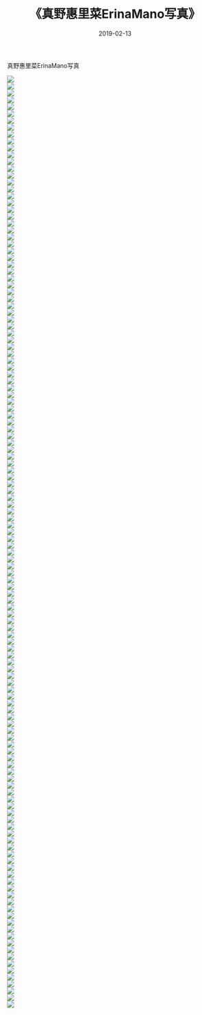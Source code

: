 ﻿---
layout: post
title:  《真野惠里菜ErinaMano写真》
date:   2019-02-13
img: http://img.660000.xyz/Sharelink/性感/2019/真野惠里菜ErinaMano写真/000.jpg
categories: [美女, 清纯, 唯美]
---

真野惠里菜ErinaMano写真

  ![](http://img.660000.xyz/Sharelink/性感/2019/真野惠里菜ErinaMano写真/001.jpg) <br> ![](http://img.660000.xyz/Sharelink/性感/2019/真野惠里菜ErinaMano写真/002.jpg) <br> ![](http://img.660000.xyz/Sharelink/性感/2019/真野惠里菜ErinaMano写真/003.jpg) <br> ![](http://img.660000.xyz/Sharelink/性感/2019/真野惠里菜ErinaMano写真/004.jpg) <br> ![](http://img.660000.xyz/Sharelink/性感/2019/真野惠里菜ErinaMano写真/005.jpg) <br> ![](http://img.660000.xyz/Sharelink/性感/2019/真野惠里菜ErinaMano写真/006.jpg) <br> ![](http://img.660000.xyz/Sharelink/性感/2019/真野惠里菜ErinaMano写真/007.jpg) <br> ![](http://img.660000.xyz/Sharelink/性感/2019/真野惠里菜ErinaMano写真/008.jpg) <br> ![](http://img.660000.xyz/Sharelink/性感/2019/真野惠里菜ErinaMano写真/009.jpg) <br> ![](http://img.660000.xyz/Sharelink/性感/2019/真野惠里菜ErinaMano写真/010.jpg) <br> ![](http://img.660000.xyz/Sharelink/性感/2019/真野惠里菜ErinaMano写真/011.jpg) <br> ![](http://img.660000.xyz/Sharelink/性感/2019/真野惠里菜ErinaMano写真/012.jpg) <br> ![](http://img.660000.xyz/Sharelink/性感/2019/真野惠里菜ErinaMano写真/013.jpg) <br> ![](http://img.660000.xyz/Sharelink/性感/2019/真野惠里菜ErinaMano写真/014.jpg) <br> ![](http://img.660000.xyz/Sharelink/性感/2019/真野惠里菜ErinaMano写真/015.jpg) <br> ![](http://img.660000.xyz/Sharelink/性感/2019/真野惠里菜ErinaMano写真/016.jpg) <br> ![](http://img.660000.xyz/Sharelink/性感/2019/真野惠里菜ErinaMano写真/017.jpg) <br> ![](http://img.660000.xyz/Sharelink/性感/2019/真野惠里菜ErinaMano写真/018.jpg) <br> ![](http://img.660000.xyz/Sharelink/性感/2019/真野惠里菜ErinaMano写真/019.jpg) <br> ![](http://img.660000.xyz/Sharelink/性感/2019/真野惠里菜ErinaMano写真/020.jpg) <br> ![](http://img.660000.xyz/Sharelink/性感/2019/真野惠里菜ErinaMano写真/021.jpg) <br> ![](http://img.660000.xyz/Sharelink/性感/2019/真野惠里菜ErinaMano写真/022.jpg) <br> ![](http://img.660000.xyz/Sharelink/性感/2019/真野惠里菜ErinaMano写真/023.jpg) <br> ![](http://img.660000.xyz/Sharelink/性感/2019/真野惠里菜ErinaMano写真/024.jpg) <br> ![](http://img.660000.xyz/Sharelink/性感/2019/真野惠里菜ErinaMano写真/025.jpg) <br> ![](http://img.660000.xyz/Sharelink/性感/2019/真野惠里菜ErinaMano写真/026.jpg) <br> ![](http://img.660000.xyz/Sharelink/性感/2019/真野惠里菜ErinaMano写真/027.jpg) <br> ![](http://img.660000.xyz/Sharelink/性感/2019/真野惠里菜ErinaMano写真/028.jpg) <br> ![](http://img.660000.xyz/Sharelink/性感/2019/真野惠里菜ErinaMano写真/029.jpg) <br> ![](http://img.660000.xyz/Sharelink/性感/2019/真野惠里菜ErinaMano写真/030.jpg) <br> ![](http://img.660000.xyz/Sharelink/性感/2019/真野惠里菜ErinaMano写真/031.jpg) <br> ![](http://img.660000.xyz/Sharelink/性感/2019/真野惠里菜ErinaMano写真/032.jpg) <br> ![](http://img.660000.xyz/Sharelink/性感/2019/真野惠里菜ErinaMano写真/033.jpg) <br> ![](http://img.660000.xyz/Sharelink/性感/2019/真野惠里菜ErinaMano写真/034.jpg) <br> ![](http://img.660000.xyz/Sharelink/性感/2019/真野惠里菜ErinaMano写真/035.jpg) <br> ![](http://img.660000.xyz/Sharelink/性感/2019/真野惠里菜ErinaMano写真/036.jpg) <br> ![](http://img.660000.xyz/Sharelink/性感/2019/真野惠里菜ErinaMano写真/037.jpg) <br> ![](http://img.660000.xyz/Sharelink/性感/2019/真野惠里菜ErinaMano写真/038.jpg) <br> ![](http://img.660000.xyz/Sharelink/性感/2019/真野惠里菜ErinaMano写真/039.jpg) <br> ![](http://img.660000.xyz/Sharelink/性感/2019/真野惠里菜ErinaMano写真/040.jpg) <br> ![](http://img.660000.xyz/Sharelink/性感/2019/真野惠里菜ErinaMano写真/041.jpg) <br> ![](http://img.660000.xyz/Sharelink/性感/2019/真野惠里菜ErinaMano写真/042.jpg) <br> ![](http://img.660000.xyz/Sharelink/性感/2019/真野惠里菜ErinaMano写真/043.jpg) <br> ![](http://img.660000.xyz/Sharelink/性感/2019/真野惠里菜ErinaMano写真/044.jpg) <br> ![](http://img.660000.xyz/Sharelink/性感/2019/真野惠里菜ErinaMano写真/045.jpg) <br> ![](http://img.660000.xyz/Sharelink/性感/2019/真野惠里菜ErinaMano写真/046.jpg) <br> ![](http://img.660000.xyz/Sharelink/性感/2019/真野惠里菜ErinaMano写真/047.jpg) <br> ![](http://img.660000.xyz/Sharelink/性感/2019/真野惠里菜ErinaMano写真/048.jpg) <br> ![](http://img.660000.xyz/Sharelink/性感/2019/真野惠里菜ErinaMano写真/049.jpg) <br> ![](http://img.660000.xyz/Sharelink/性感/2019/真野惠里菜ErinaMano写真/050.jpg) <br> ![](http://img.660000.xyz/Sharelink/性感/2019/真野惠里菜ErinaMano写真/051.jpg) <br> ![](http://img.660000.xyz/Sharelink/性感/2019/真野惠里菜ErinaMano写真/052.jpg) <br> ![](http://img.660000.xyz/Sharelink/性感/2019/真野惠里菜ErinaMano写真/053.jpg) <br> ![](http://img.660000.xyz/Sharelink/性感/2019/真野惠里菜ErinaMano写真/054.jpg) <br> ![](http://img.660000.xyz/Sharelink/性感/2019/真野惠里菜ErinaMano写真/055.jpg) <br> ![](http://img.660000.xyz/Sharelink/性感/2019/真野惠里菜ErinaMano写真/056.jpg) <br> ![](http://img.660000.xyz/Sharelink/性感/2019/真野惠里菜ErinaMano写真/057.jpg) <br> ![](http://img.660000.xyz/Sharelink/性感/2019/真野惠里菜ErinaMano写真/058.jpg) <br> ![](http://img.660000.xyz/Sharelink/性感/2019/真野惠里菜ErinaMano写真/059.jpg) <br> ![](http://img.660000.xyz/Sharelink/性感/2019/真野惠里菜ErinaMano写真/060.jpg) <br> ![](http://img.660000.xyz/Sharelink/性感/2019/真野惠里菜ErinaMano写真/061.jpg) <br> ![](http://img.660000.xyz/Sharelink/性感/2019/真野惠里菜ErinaMano写真/062.jpg) <br> ![](http://img.660000.xyz/Sharelink/性感/2019/真野惠里菜ErinaMano写真/063.jpg) <br> ![](http://img.660000.xyz/Sharelink/性感/2019/真野惠里菜ErinaMano写真/064.jpg) <br> ![](http://img.660000.xyz/Sharelink/性感/2019/真野惠里菜ErinaMano写真/065.jpg) <br> ![](http://img.660000.xyz/Sharelink/性感/2019/真野惠里菜ErinaMano写真/066.jpg) <br> ![](http://img.660000.xyz/Sharelink/性感/2019/真野惠里菜ErinaMano写真/067.jpg) <br> ![](http://img.660000.xyz/Sharelink/性感/2019/真野惠里菜ErinaMano写真/068.jpg) <br> ![](http://img.660000.xyz/Sharelink/性感/2019/真野惠里菜ErinaMano写真/069.jpg) <br> ![](http://img.660000.xyz/Sharelink/性感/2019/真野惠里菜ErinaMano写真/070.jpg) <br> ![](http://img.660000.xyz/Sharelink/性感/2019/真野惠里菜ErinaMano写真/071.jpg) <br> ![](http://img.660000.xyz/Sharelink/性感/2019/真野惠里菜ErinaMano写真/072.jpg) <br> ![](http://img.660000.xyz/Sharelink/性感/2019/真野惠里菜ErinaMano写真/073.jpg) <br> ![](http://img.660000.xyz/Sharelink/性感/2019/真野惠里菜ErinaMano写真/074.jpg) <br> ![](http://img.660000.xyz/Sharelink/性感/2019/真野惠里菜ErinaMano写真/075.jpg) <br> ![](http://img.660000.xyz/Sharelink/性感/2019/真野惠里菜ErinaMano写真/076.jpg) <br> ![](http://img.660000.xyz/Sharelink/性感/2019/真野惠里菜ErinaMano写真/077.jpg) <br> ![](http://img.660000.xyz/Sharelink/性感/2019/真野惠里菜ErinaMano写真/078.jpg) <br> ![](http://img.660000.xyz/Sharelink/性感/2019/真野惠里菜ErinaMano写真/079.jpg) <br> ![](http://img.660000.xyz/Sharelink/性感/2019/真野惠里菜ErinaMano写真/080.jpg) <br> ![](http://img.660000.xyz/Sharelink/性感/2019/真野惠里菜ErinaMano写真/081.jpg) <br> ![](http://img.660000.xyz/Sharelink/性感/2019/真野惠里菜ErinaMano写真/082.jpg) <br> ![](http://img.660000.xyz/Sharelink/性感/2019/真野惠里菜ErinaMano写真/083.jpg) <br> ![](http://img.660000.xyz/Sharelink/性感/2019/真野惠里菜ErinaMano写真/084.jpg) <br> ![](http://img.660000.xyz/Sharelink/性感/2019/真野惠里菜ErinaMano写真/085.jpg) <br> ![](http://img.660000.xyz/Sharelink/性感/2019/真野惠里菜ErinaMano写真/086.jpg) <br> ![](http://img.660000.xyz/Sharelink/性感/2019/真野惠里菜ErinaMano写真/087.jpg) <br> ![](http://img.660000.xyz/Sharelink/性感/2019/真野惠里菜ErinaMano写真/088.jpg) <br> ![](http://img.660000.xyz/Sharelink/性感/2019/真野惠里菜ErinaMano写真/089.jpg) <br> ![](http://img.660000.xyz/Sharelink/性感/2019/真野惠里菜ErinaMano写真/090.jpg) <br> ![](http://img.660000.xyz/Sharelink/性感/2019/真野惠里菜ErinaMano写真/091.jpg) <br> ![](http://img.660000.xyz/Sharelink/性感/2019/真野惠里菜ErinaMano写真/092.jpg) <br> ![](http://img.660000.xyz/Sharelink/性感/2019/真野惠里菜ErinaMano写真/093.jpg) <br> ![](http://img.660000.xyz/Sharelink/性感/2019/真野惠里菜ErinaMano写真/094.jpg) <br> ![](http://img.660000.xyz/Sharelink/性感/2019/真野惠里菜ErinaMano写真/095.jpg) <br> ![](http://img.660000.xyz/Sharelink/性感/2019/真野惠里菜ErinaMano写真/096.jpg) <br> ![](http://img.660000.xyz/Sharelink/性感/2019/真野惠里菜ErinaMano写真/097.jpg) <br> ![](http://img.660000.xyz/Sharelink/性感/2019/真野惠里菜ErinaMano写真/098.jpg) <br> ![](http://img.660000.xyz/Sharelink/性感/2019/真野惠里菜ErinaMano写真/099.jpg) <br> ![](http://img.660000.xyz/Sharelink/性感/2019/真野惠里菜ErinaMano写真/100.jpg) <br> ![](http://img.660000.xyz/Sharelink/性感/2019/真野惠里菜ErinaMano写真/101.jpg) <br> ![](http://img.660000.xyz/Sharelink/性感/2019/真野惠里菜ErinaMano写真/102.jpg) <br> ![](http://img.660000.xyz/Sharelink/性感/2019/真野惠里菜ErinaMano写真/103.jpg) <br> ![](http://img.660000.xyz/Sharelink/性感/2019/真野惠里菜ErinaMano写真/104.jpg) <br> ![](http://img.660000.xyz/Sharelink/性感/2019/真野惠里菜ErinaMano写真/105.jpg) <br> ![](http://img.660000.xyz/Sharelink/性感/2019/真野惠里菜ErinaMano写真/106.jpg) <br> ![](http://img.660000.xyz/Sharelink/性感/2019/真野惠里菜ErinaMano写真/107.jpg) <br> ![](http://img.660000.xyz/Sharelink/性感/2019/真野惠里菜ErinaMano写真/108.jpg) <br> ![](http://img.660000.xyz/Sharelink/性感/2019/真野惠里菜ErinaMano写真/109.jpg) <br> ![](http://img.660000.xyz/Sharelink/性感/2019/真野惠里菜ErinaMano写真/110.jpg) <br> ![](http://img.660000.xyz/Sharelink/性感/2019/真野惠里菜ErinaMano写真/111.jpg) <br> ![](http://img.660000.xyz/Sharelink/性感/2019/真野惠里菜ErinaMano写真/112.jpg) <br> ![](http://img.660000.xyz/Sharelink/性感/2019/真野惠里菜ErinaMano写真/113.jpg) <br> ![](http://img.660000.xyz/Sharelink/性感/2019/真野惠里菜ErinaMano写真/114.jpg) <br> ![](http://img.660000.xyz/Sharelink/性感/2019/真野惠里菜ErinaMano写真/115.jpg) <br> ![](http://img.660000.xyz/Sharelink/性感/2019/真野惠里菜ErinaMano写真/116.jpg) <br> ![](http://img.660000.xyz/Sharelink/性感/2019/真野惠里菜ErinaMano写真/117.jpg) <br> ![](http://img.660000.xyz/Sharelink/性感/2019/真野惠里菜ErinaMano写真/118.jpg) <br> ![](http://img.660000.xyz/Sharelink/性感/2019/真野惠里菜ErinaMano写真/119.jpg) <br> ![](http://img.660000.xyz/Sharelink/性感/2019/真野惠里菜ErinaMano写真/120.jpg) <br> ![](http://img.660000.xyz/Sharelink/性感/2019/真野惠里菜ErinaMano写真/121.jpg) <br> ![](http://img.660000.xyz/Sharelink/性感/2019/真野惠里菜ErinaMano写真/122.jpg) <br> ![](http://img.660000.xyz/Sharelink/性感/2019/真野惠里菜ErinaMano写真/123.jpg) <br> ![](http://img.660000.xyz/Sharelink/性感/2019/真野惠里菜ErinaMano写真/124.jpg) <br> ![](http://img.660000.xyz/Sharelink/性感/2019/真野惠里菜ErinaMano写真/125.jpg) <br> ![](http://img.660000.xyz/Sharelink/性感/2019/真野惠里菜ErinaMano写真/126.jpg) <br> ![](http://img.660000.xyz/Sharelink/性感/2019/真野惠里菜ErinaMano写真/127.jpg) <br> ![](http://img.660000.xyz/Sharelink/性感/2019/真野惠里菜ErinaMano写真/128.jpg) <br> ![](http://img.660000.xyz/Sharelink/性感/2019/真野惠里菜ErinaMano写真/129.jpg) <br> ![](http://img.660000.xyz/Sharelink/性感/2019/真野惠里菜ErinaMano写真/130.jpg) <br> ![](http://img.660000.xyz/Sharelink/性感/2019/真野惠里菜ErinaMano写真/131.jpg) <br> ![](http://img.660000.xyz/Sharelink/性感/2019/真野惠里菜ErinaMano写真/132.jpg) <br> ![](http://img.660000.xyz/Sharelink/性感/2019/真野惠里菜ErinaMano写真/133.jpg) <br> ![](http://img.660000.xyz/Sharelink/性感/2019/真野惠里菜ErinaMano写真/134.jpg) <br> ![](http://img.660000.xyz/Sharelink/性感/2019/真野惠里菜ErinaMano写真/135.jpg) <br> ![](http://img.660000.xyz/Sharelink/性感/2019/真野惠里菜ErinaMano写真/136.jpg) <br>